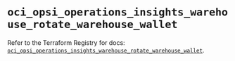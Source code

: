 # `oci_opsi_operations_insights_warehouse_rotate_warehouse_wallet`

Refer to the Terraform Registry for docs: [`oci_opsi_operations_insights_warehouse_rotate_warehouse_wallet`](https://registry.terraform.io/providers/oracle/oci/7.19.0/docs/resources/opsi_operations_insights_warehouse_rotate_warehouse_wallet).
